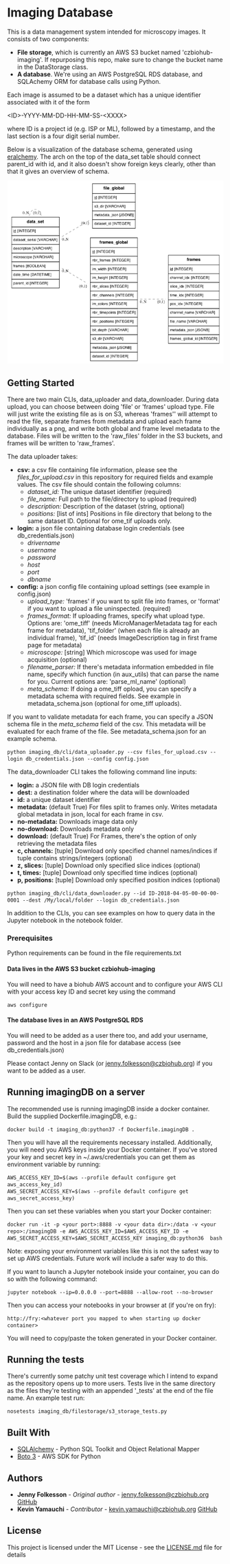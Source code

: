 # Imaging Database

This is a data management system intended for microscopy images. It consists of two components:
* **File storage**, which is currently an AWS S3 bucket named 'czbiohub-imaging'. If repurposing this repo,
make sure to change the bucket name in the DataStorage class.
* **A database**. We're using an AWS PostgreSQL RDS database, and SQLAchemy ORM for database
calls using Python. 

Each image is assumed to be a dataset which has a unique identifier associated with
it of the form 

\<ID>-YYYY-MM-DD-HH-MM-SS-\<XXXX>

where ID is a project id (e.g. ISP or ML), followed by a timestamp, and the last
section is a four digit serial number.

Below is a visualization of the database schema, generated using [eralchemy](https://github.com/Alexis-benoist/eralchemy). The arch on the top of the data_set table should connect parent_id with id, and it also doesn't show foreign keys clearly, other than that it gives an overview of schema. 

![Database schema](db_schema.png?raw=true "Title")


## Getting Started

There are two main CLIs, data_uploader and data_downloader. During
data upload, you can choose between doing 'file' or 'frames' upload type.
File will just write the existing file as is on S3, whereas 'frames'' will
attempt to read the file, separate frames from metadata and upload each
frame individually as a png, and write both global and frame level metadata to 
the database. Files will be written to the 'raw_files' folder
in the S3 buckets, and frames will be written to 'raw_frames'.

The data uploader takes:
 * **csv:** a csv file containing file information, please see the
 _files_for_upload.csv_ in this repository for required fields and example values.
 The csv file should contain the following columns:
    * _dataset_id:_ The unique dataset identifier (required)
    * _file_name:_ Full path to the file/directory to upload (required)
    * _description:_ Description of the dataset (string, optional)
    * _positions:_ [list of ints] Positions in file directory that belong to the same
    dataset ID. Optional for ome_tif uploads only.
* **login:** a json file containing database login credentials (see db_credentials.json)
    * _drivername_
    * _username_
    * _password_
    * _host_
    * _port_
    * _dbname_
* **config:** a json config file containing upload settings (see example in config.json)
    * _upload_type:_ 'frames' if you want to split file into frames, or 'format'
    if you want to upload a file uninspected. (required)
    * _frames_format:_ If uploading frames, specify what upload type. Options
    are: 'ome_tiff' (needs MicroManagerMetadata tag for each frame for metadata),
     'tif_folder' (when each file is already an individual frame),
     'tif_id' (needs ImageDescription tag in first frame page for metadata)
    * _microscope:_ [string] Which microscope was used for image acquisition (optional)
    * _filename_parser:_ If there's metadata information embedded in file name,
    specify which function (in aux_utils) that can parse the name for you.
    Current options are: 'parse_ml_name' (optional)
    * _meta_schema:_ If doing a ome_tiff opload, you can specify a metadata 
    schema with required fields. See example in metadata_schema.json
    (optional for ome_tiff uploads).

If you want to validate metadata for each frame, you can specify a JSON schema file in the
_meta_schema_ field of the csv. This metadata will be evaluated for each
frame of the file. See metadata_schema.json for an example schema.

```buildoutcfg
python imaging_db/cli/data_uploader.py --csv files_for_upload.csv --login db_credentials.json --config config.json
```

The data_downloader CLI takes the following command line inputs: 
* **login:** a JSON file with DB login credentials
* **dest:** a destination folder where the data will be downloaded
* **id:** a unique dataset identifier
* **metadata:** (default True) For files split to frames only. Writes metadata
            global metadata in json, local for each frame in csv.
* **no-metadata:** Downloads image data only
* **no-download:** Downloads metadata only
* **download:** (default True) For Frames, there's the option of only retrieving the metadata files  
* **c, channels:** [tuple] Download only specified channel names/indices if tuple contains
 strings/integers (optional)
* **z, slices:** [tuple] Download only specified slice indices (optional)
* **t, times:** [tuple] Download only specified time indices (optional)
* **p, positions:** [tuple] Download only specified position indices (optional)

```buildoutcfg
python imaging_db/cli/data_downloader.py --id ID-2018-04-05-00-00-00-0001 --dest /My/local/folder --login db_credentials.json
```

In addition to the CLIs, you can see examples on how to query data in the Jupyter
notebook in the notebook folder.

### Prerequisites

Python requirements can be found in the file requirements.txt

####  Data lives in the AWS S3 bucket czbiohub-imaging
You will need to have a biohub AWS account and to configure your AWS CLI with your access key ID and secret key using the command
```
aws configure
```
#### The database lives in an AWS PostgreSQL RDS
You will need to be added as a user there too, and add your username, password and the host in a json file
for database access (see db_credentials.json)

Please contact Jenny on Slack (or jenny.folkesson@czbiohub.org) if you want to be added as a user.

## Running imagingDB on a server

The recommended use is running imagingDB inside a docker container. 
Build the supplied Dockerfile.imagingDB, e.g.:
```buildoutcfg
docker build -t imaging_db:python37 -f Dockerfile.imagingDB .
```
Then you will have all the requirements necessary installed. Additionally,
you will need you AWS keys inside your Docker container. If you've stored your
key and secret key in ~/.aws/credentials you can get them as environment variable by running:
```buildoutcfg
AWS_ACCESS_KEY_ID=$(aws --profile default configure get aws_access_key_id)
AWS_SECRET_ACCESS_KEY=$(aws --profile default configure get aws_secret_access_key)
```
Then you can set these variables when you start your Docker container:
```buildoutcfg
docker run -it -p <your port>:8888 -v <your data dir>:/data -v <your repo>:/imagingDB -e AWS_ACCESS_KEY_ID=$AWS_ACCESS_KEY_ID -e AWS_SECRET_ACCESS_KEY=$AWS_SECRET_ACCESS_KEY imaging_db:python36  bash 
```
Note: exposing your environment variables like this is not the safest way to 
set up AWS credentials. Future work will include a safer way to do this.

If you want to launch a Jupyter notebook inside your container, you can do so with the following command:
```buildoutcfg
jupyter notebook --ip=0.0.0.0 --port=8888 --allow-root --no-browser
```
Then you can access your notebooks in your browser at (if you're on fry):
```buildoutcfg
http://fry:<whatever port you mapped to when starting up docker container>
```
You will need to copy/paste the token generated in your Docker container. 

## Running the tests

There's currently some patchy unit test coverage which I intend to expand as
the repository opens up to more users. Tests live in the same directory as
the files they're testing with an appended '_tests' at the end of the file name.
An example test run:

```buildoutcfg
nosetests imaging_db/filestorage/s3_storage_tests.py
```

## Built With

* [SQLAlchemy](https://www.sqlalchemy.org/) - Python SQL Toolkit and Object Relational Mapper
* [Boto 3](https://boto3.readthedocs.io/en/latest/) - AWS SDK for Python

## Authors

* **Jenny Folkesson** - *Original author* - jenny.folkesson@czbiohub.org [GitHub](https://github.com/jennyfolkesson)
* **Kevin Yamauchi** - *Contributor* - kevin.yamauchi@czbiohub.org [GitHub](https://github.com/kevinyamauchi)

## License

This project is licensed under the MIT License - see the [LICENSE.md](LICENSE.md) file for details
